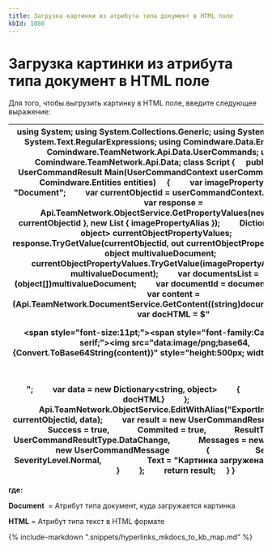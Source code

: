 ```yaml
---
title: Загрузка картинки из атрибута типа документ в HTML поле
kbId: 1086
---
```


# Загрузка картинки из атрибута типа документ в HTML поле

Для того, чтобы выгрузить картинку в HTML поле, введите следующее выражение:

| using System; using System.Collections.Generic; using System.Linq; using System.Text.RegularExpressions; using Comindware.Data.Entity; using Comindware.TeamNetwork.Api.Data.UserCommands; using Comindware.TeamNetwork.Api.Data; class Script {     public static UserCommandResult Main(UserCommandContext userCommandContext, Comindware.Entities entities)     {         var imagePropertyAlias = "Document";         var currentObjectid = userCommandContext.ObjectIds[0];         var response = Api.TeamNetwork.ObjectService.GetPropertyValues(new List<string> { currentObjectid }, new List<string> { imagePropertyAlias });         Dictionary<string, object> currentObjectPropertyValues;         response.TryGetValue(currentObjectid, out currentObjectPropertyValues);         object multivalueDocument;         currentObjectPropertyValues.TryGetValue(imagePropertyAlias, out multivalueDocument);         var documentsList = (object[])multivalueDocument;         var documentId = documentsList.First();         var content = (Api.TeamNetwork.DocumentService.GetContent((string)documentId)).Data;         var docHTML = $"<p><span style=\"font-size:11pt;\"><span><span style=\"font-family:Calibri,sans-serif;\"><img src=\"data:image/png;base64,{Convert.ToBase64String(content)}\" style=\"height:500px; width:1000px\" /></span></span></span></p><p>&nbsp;</p>";         var data = new Dictionary<string, object>         {           { "HTML", docHTML}         };         Api.TeamNetwork.ObjectService.EditWithAlias("ExportImport", currentObjectid, data);         var result = new UserCommandResult         {             Success = true,             Commited = true,             ResultType = UserCommandResultType.DataChange,             Messages = new[]             {                 new UserCommandMessage                 {                     Severity = SeverityLevel.Normal,                     Text = "Картинка загружена!"                 }             }         };         return result;     } } |
| --- |

**где:**

  **Document**   = Атрибут типа документ, куда загружается картинка

  **HTML**  = Атрибут типа текст в HTML формате

{% include-markdown ".snippets/hyperlinks_mkdocs_to_kb_map.md" %}
